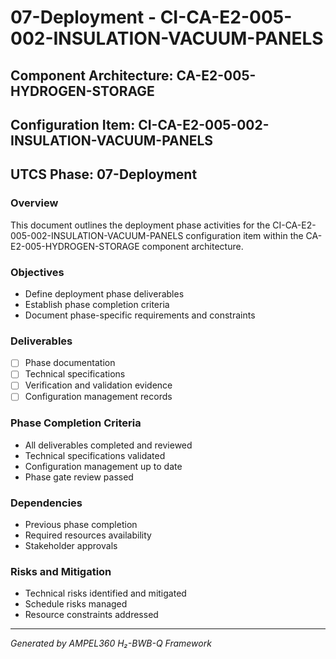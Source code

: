 # 07-Deployment - CI-CA-E2-005-002-INSULATION-VACUUM-PANELS

## Component Architecture: CA-E2-005-HYDROGEN-STORAGE
## Configuration Item: CI-CA-E2-005-002-INSULATION-VACUUM-PANELS
## UTCS Phase: 07-Deployment

### Overview
This document outlines the deployment phase activities for the CI-CA-E2-005-002-INSULATION-VACUUM-PANELS configuration item within the CA-E2-005-HYDROGEN-STORAGE component architecture.

### Objectives
- Define deployment phase deliverables
- Establish phase completion criteria
- Document phase-specific requirements and constraints

### Deliverables
- [ ] Phase documentation
- [ ] Technical specifications
- [ ] Verification and validation evidence
- [ ] Configuration management records

### Phase Completion Criteria
- All deliverables completed and reviewed
- Technical specifications validated
- Configuration management up to date
- Phase gate review passed

### Dependencies
- Previous phase completion
- Required resources availability
- Stakeholder approvals

### Risks and Mitigation
- Technical risks identified and mitigated
- Schedule risks managed
- Resource constraints addressed

---
*Generated by AMPEL360 H₂-BWB-Q Framework*
